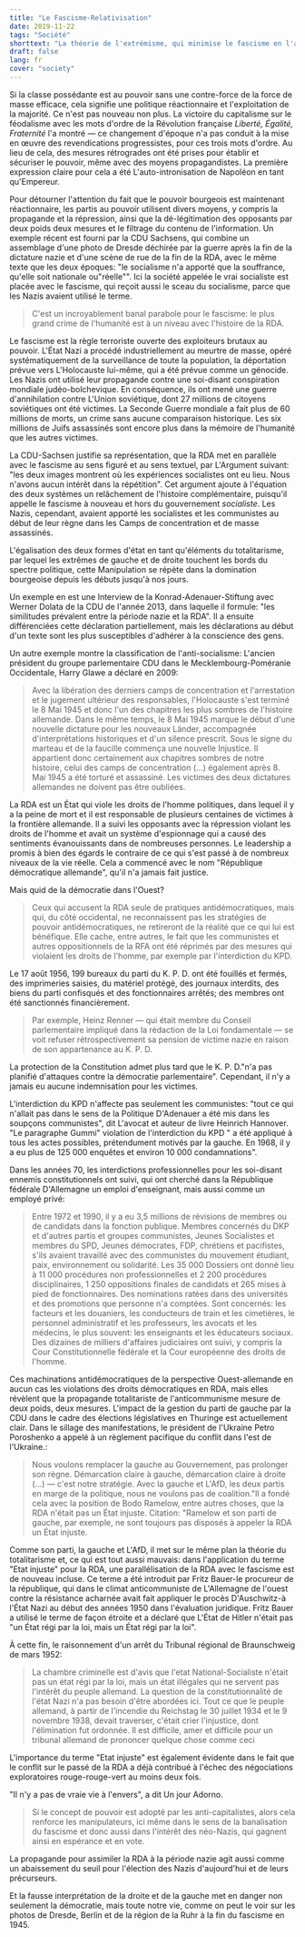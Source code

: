 ```yaml
---
title: "Le Fascisme-Relativisation"
date: 2019-11-22
tags: "Société"
shorttext: "La théorie de l'extrémisme, qui minimise le fascisme en l'assimilant au communisme, est un pur motif de victoire."
draft: false
lang: fr
cover: "society"
---
```


Si la classe possédante est au pouvoir sans une contre-force de la force de masse efficace, cela signifie une politique réactionnaire et l'exploitation de la majorité. Ce n'est pas nouveau non plus. La victoire du capitalisme sur le féodalisme avec les mots d'ordre de la Révolution française *Liberté, Égalité, Fraternité* l'a montré — ce changement d'époque n'a pas conduit à la mise en œuvre des revendications progressistes, pour ces trois mots d'ordre. Au lieu de cela, des mesures rétrogrades ont été prises pour établir et sécuriser le pouvoir, même avec des moyens propagandistes. La première expression claire pour cela a été L'auto-intronisation de Napoléon en tant qu'Empereur.

Pour détourner l'attention du fait que le pouvoir bourgeois est maintenant réactionnaire, les partis au pouvoir utilisent divers moyens, y compris la propagande et la répression, ainsi que la dé-légitimation des opposants par deux poids deux mesures et le filtrage du contenu de l'information. Un exemple récent est fourni par la CDU Sachsens, qui combine un assemblage d'une photo de Dresde déchirée par la guerre après la fin de la dictature nazie et d'une scène de rue de la fin de la RDA, avec le même texte que les deux époques: "le socialisme n'a apporté que la souffrance, qu'elle soit nationale ou"réelle"". Ici la société appelée le vrai socialiste est placée avec le fascisme, qui reçoit aussi le sceau du socialisme, parce que les Nazis avaient utilisé le terme.

> C'est un incroyablement banal parabole pour le fascisme: le plus grand crime de l'humanité est à un niveau avec l'histoire de la RDA. 

Le fascisme est la règle terroriste ouverte des exploiteurs brutaux au pouvoir. L'État Nazi a procédé industriellement au meurtre de masse, opéré systématiquement de la surveillance de toute la population, la déportation prévue vers L'Holocauste lui-même, qui a été prévue comme un génocide. Les Nazis ont utilisé leur propagande contre une soi-disant conspiration mondiale judéo-bolchevique. En conséquence, ils ont mené une guerre d'annihilation contre L'Union soviétique, dont 27 millions de citoyens soviétiques ont été victimes. La Seconde Guerre mondiale a fait plus de 60 millions de morts, un crime sans aucune comparaison historique. Les six millions de Juifs assassinés sont encore plus dans la mémoire de l'humanité que les autres victimes.

La CDU-Sachsen justifie sa représentation, que la RDA met en parallèle avec le fascisme au sens figuré et au sens textuel, par L'Argument suivant: "les deux images montrent où les expériences socialistes ont eu lieu. Nous n'avons aucun intérêt dans la répétition". Cet argument ajoute à l'équation des deux systèmes un relâchement de l'histoire complémentaire, puisqu'il appelle le fascisme à nouveau et hors du gouvernement *socialiste*. Les Nazis, cependant, avaient apporté les socialistes et les communistes au début de leur règne dans les Camps de concentration et de masse assassinés. 

L'égalisation des deux formes d'état en tant qu'éléments du totalitarisme, par lequel les extrêmes de gauche et de droite touchent les bords du spectre politique, cette Manipulation se répète dans la domination bourgeoise depuis les débuts jusqu'à nos jours. 

Un exemple en est une Interview de la Konrad-Adenauer-Stiftung avec Werner Dolata de la CDU de l'année 2013, dans laquelle il formule: "les similitudes prévalent entre la période nazie et la RDA". Il a ensuite différenciées cette déclaration partiellement, mais les déclarations au début d'un texte sont les plus susceptibles d'adhérer à la conscience des gens.

Un autre exemple montre la classification de l'anti-socialisme: L'ancien président du groupe parlementaire CDU dans le Mecklembourg-Poméranie Occidentale, Harry Glawe a déclaré en 2009: 

> Avec la libération des derniers camps de concentration et l'arrestation et le jugement ultérieur des responsables, l'Holocauste s'est terminé le 8 Mai 1945 et donc l'un des chapitres les plus sombres de l'histoire allemande.  Dans le même temps, le 8 Mai 1945 marque le début d'une nouvelle dictature pour les nouveaux Länder, accompagnée d'interprétations historiques et d'un silence prescrit.  Sous le signe du marteau et de la faucille commença une nouvelle Injustice. Il appartient donc certainement aux chapitres sombres de notre histoire, celui des camps de concentration (...) également après 8. Mai 1945 a été torturé et assassiné. Les victimes des deux dictatures allemandes ne doivent pas être oubliées.

La RDA est un État qui viole les droits de l'homme politiques, dans lequel il y a la peine de mort et il est responsable de plusieurs centaines de victimes à la frontière allemande. Il a suivi les opposants avec la répression violant les droits de l'homme et avait un système d'espionnage qui a causé des sentiments évanouissants dans de nombreuses personnes. Le leadership a promis à bien des égards le contraire de ce qui s'est passé à de nombreux niveaux de la vie réelle. Cela a commencé avec le nom "République démocratique allemande", qu'il n'a jamais fait justice.  

Mais quid de la démocratie dans l'Ouest?

> Ceux qui accusent la RDA seule de pratiques antidémocratiques, mais qui, du côté occidental, ne reconnaissent pas les stratégies de pouvoir antidémocratiques, ne retireront de la réalité que ce qui lui est bénéfique. Elle cache, entre autres, le fait que les communistes et autres oppositionnels de la RFA ont été réprimés par des mesures qui violaient les droits de l'homme, par exemple par l'interdiction du KPD. 

Le 17 août 1956, 199 bureaux du parti du K. P. D. ont été fouillés et fermés, des imprimeries saisies, du matériel protégé, des journaux interdits, des biens du parti confisqués et des fonctionnaires arrêtés; des membres ont été sanctionnés financièrement. 

> Par exemple, Heinz Renner — qui était membre du Conseil parlementaire impliqué dans la rédaction de la Loi fondamentale — se voit refuser rétrospectivement sa pension de victime nazie en raison de son appartenance au K. P. D.

La protection de la Constitution admet plus tard que le K. P. D."n'a pas planifié d'attaques contre la démocratie parlementaire". Cependant, il n'y a jamais eu aucune indemnisation pour les victimes.

L'interdiction du KPD n'affecte pas seulement les communistes: "tout ce qui n'allait pas dans le sens de la Politique D'Adenauer a été mis dans les soupçons communistes", dit L'avocat et auteur de livre Heinrich Hannover. "Le paragraphe Gummi" violation de l'interdiction du KPD " a été appliqué à tous les actes possibles, prétendument motivés par la gauche. En 1968, il y a eu plus de 125 000 enquêtes et environ 10 000 condamnations".

Dans les années 70, les interdictions professionnelles pour les soi-disant ennemis constitutionnels ont suivi, qui ont cherché dans la République fédérale D'Allemagne un emploi d'enseignant, mais aussi comme un employé privé:

> Entre 1972 et 1990, il y a eu 3,5 millions de révisions de membres ou de candidats dans la fonction publique. Membres concernés du DKP et d'autres partis et groupes communistes, Jeunes Socialistes et membres du SPD, Jeunes démocrates, FDP, chrétiens et pacifistes, s'ils avaient travaillé avec des communistes du mouvement étudiant, paix, environnement ou solidarité. Les 35 000 Dossiers ont donné lieu à 11 000 procédures non professionnelles et 2 200 procédures disciplinaires, 1 250 oppositions finales de candidats et 265 mises à pied de fonctionnaires. Des nominations ratées dans des universités et des promotions que personne n'a comptées. Sont concernés: les facteurs et les douaniers, les conducteurs de train et les cimetières, le personnel administratif et les professeurs, les avocats et les médecins, le plus souvent: les enseignants et les éducateurs sociaux. Des dizaines de milliers d'affaires judiciaires ont suivi, y compris la Cour Constitutionnelle fédérale et la Cour européenne des droits de l'homme. 

Ces machinations antidémocratiques de la perspective Ouest-allemande en aucun cas les violations des droits démocratiques en RDA, mais elles révèlent que la propagande totalitariste de l'anticommunisme mesure de deux poids, deux mesures. L'impact de la gestion du parti de gauche par la CDU dans le cadre des élections législatives en Thuringe est actuellement clair. Dans le sillage des manifestations, le président de l'Ukraine Petro Poroshenko a appelé à un règlement pacifique du conflit dans l'est de l'Ukraine.: 

> Nous voulons remplacer la gauche au Gouvernement, pas prolonger son règne. Démarcation claire à gauche, démarcation claire à droite (...) — c'est notre stratégie. Avec la gauche et L'AfD, les deux partis en marge de la politique, nous ne voulons pas de coalition."Il a fondé cela avec la position de Bodo Ramelow, entre autres choses, que la RDA n'était pas un État injuste. Citation: "Ramelow et son parti de gauche, par exemple, ne sont toujours pas disposés à appeler la RDA un État injuste.

Comme son parti, la gauche et L'AfD, il met sur le même plan la théorie du totalitarisme et, ce qui est tout aussi mauvais: dans l'application du terme "Etat injuste" pour la RDA, une parallélisation de la RDA avec le fascisme est de nouveau incluse. Ce terme a été introduit par Fritz Bauer-le procureur de la république, qui dans le climat anticommuniste de L'Allemagne de l'ouest contre la résistance acharnée avait fait appliquer le procès D'Auschwitz-à l'État Nazi au début des années 1950 dans l'évaluation juridique. Fritz Bauer a utilisé le terme de façon étroite et a déclaré que L'État de Hitler n'était pas "un État régi par la loi, mais un État régi par la loi".

À cette fin, le raisonnement d'un arrêt du Tribunal régional de Braunschweig de mars 1952: 

> La chambre criminelle est d'avis que l'etat National-Socialiste n'était pas un état régi par la loi, mais un état illégales qui ne servent pas l'intérêt du peuple allemand. La question de la constitutionnalité de l'état Nazi n'a pas besoin d'être abordées ici. Tout ce que le peuple allemand, à partir de l'incendie du Reichstag le 30 juillet 1934 et le 9 novembre 1938, devait traverser, c'était crier l'injustice, dont l'élimination fut ordonnée. Il est difficile, amer et difficile pour un tribunal allemand de prononcer quelque chose comme ceci

L'importance du terme "Etat injuste" est également évidente dans le fait que le conflit sur le passé de la RDA a déjà contribué à l'échec des négociations exploratoires rouge-rouge-vert au moins deux fois.

"Il n'y a pas de vraie vie à l'envers", a dit Un jour Adorno. 

> Si le concept de pouvoir est adopté par les anti-capitalistes, alors cela renforce les manipulateurs, ici même dans le sens de la banalisation du fascisme et donc aussi dans l'intérêt des néo-Nazis, qui gagnent ainsi en espérance et en vote. 

La propagande pour assimiler la RDA à la période nazie agit aussi comme un abaissement du seuil pour l'élection des Nazis d'aujourd'hui et de leurs précurseurs.

Et la fausse interprétation de la droite et de la gauche met en danger non seulement la démocratie, mais toute notre vie, comme on peut le voir sur les photos de Dresde, Berlin et de la région de la Ruhr à la fin du fascisme en 1945.
